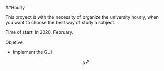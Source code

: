 ##Hourly

This proyect is with the necessity of organize the university hourly, when you want to choose the best way of study a subject. 

Time of start: In 2020, February.  

Objetive
- Implement the GUI

$$\int a^b$$

